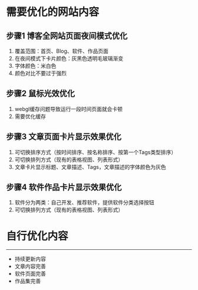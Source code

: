 # 需要优化的网站内容

## 步骤1 博客全网站页面夜间模式优化
1. 覆盖范围：首页、Blog、软件、作品页面
2. 在夜间模式下卡片颜色：灰黑色透明毛玻璃渐变
3. 字体颜色：米白色
4. 颜色对比不要过于强烈

## 步骤2 鼠标光效优化
1. webgl缓存问题导致运行一段时间页面就会卡顿
2. 需要优化缓存

## 步骤3 文章页面卡片显示效果优化
1. 可切换排序方式（按时间排序、按名称排序、按第一个Tags类型排序）
2. 可切换排列方式（现有的表格视图、列表形式）
3. 文章卡片显示标题、文章描述、Tags，文章描述的字体颜色为灰色

## 步骤4 软件作品卡片显示效果优化
1. 软件分为两类：自己开发、推荐软件，提供软件分类选择按钮
2. 可切换排列方式（现有的表格视图、列表形式）


# 自行优化内容
--- 
- 持续更新内容
- 文章内容完善
- 软件页面完善
- 作品集完善


